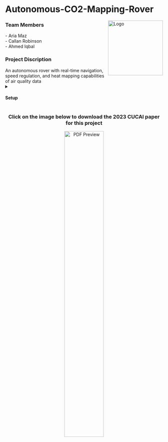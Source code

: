 # Autonomous-CO2-Mapping-Rover
<a href="https://github.com/AriaMaz">
<img src="https://github.com/callan-robinson/AutonomousC02DetectingRover/assets/102880878/5d80490e-9390-40d9-b7ee-78ffdc0bc9a9" align="right" width="175" alt="Logo">
</a>
<h3 align="left">Team Members</h3>
- Aria Maz <br>
- Callan Robinson <br> 
- Ahmed Iqbal <br>
<p><p>

<h3 align="left">Project Discription</h3>
An autonomous rover with real-time navigation, speed regulation, and heat mapping capabilities of air quality data
  
  <details>
<summary><h4>Setup</h4></summary>
To use this model, it is recommended to run the following command in your terminal based on your respective opperating system below to create a virtual environment and download the required package managerss, interpreters, and libraries.

#### MacOS

```html
    <p>/bin/bash -c "$(curl -fsSL https://raw.githubusercontent.com/Homebrew/install/HEAD/install.sh)" && brew install python && mkdir BPDAI && cd BPDAI && python3 -m venv BPDAIenv && source BPDAIenv/bin/activate && pip install pandas matplotlib numpy tensorflow keras scik</p>
```

#### Windows

```html
    <p>mkdir BPDAI; cd BPDAI; python -m venv BPDAIenv; .\BPDAIenv\Scripts\Activate; pip install pandas matplotlib numpy tensorflow keras scikit-learn</p>
```

#### Linux

```html
    <p>sudo apt update && sudo apt install python3-venv python3-pip && mkdir BPDAI && cd BPDAI && python3 -m venv BPDAIenv && source BPDAIenv/bin/activate && pip install pandas matplotlib numpy tensorflow keras scikit-learn</p>
```
  </details>

<h3 align="middle">Click on the image below to download the 2023 CUCAI paper for this project</h3>
<div align="center">
    <a href="https://raw.githubusercontent.com/AriaMaz/Motion-Based-Diagnostic-AI-for-BPD/main/CUCAIPaper2023.pdf">
        <img src="https://github.com/AriaMaz/Motion-Based-Diagnostic-AI-for-BPD/assets/102880878/1fa30256-7cda-4465-a899-75f5a40fa87f" width="50%" alt="PDF Preview">
    </a>
</div>
